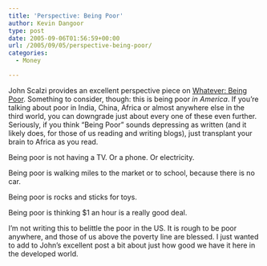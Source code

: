 ```yaml
---
title: 'Perspective: Being Poor'
author: Kevin Dangoor
type: post
date: 2005-09-06T01:56:59+00:00
url: /2005/09/05/perspective-being-poor/
categories:
  - Money

---
```

John Scalzi provides an excellent perspective piece on [Whatever: Being Poor][1]. Something to consider, though: this is being poor _in America_. If you&#8217;re talking about poor in India, China, Africa or almost anywhere else in the third world, you can downgrade just about every one of these even further. Seriously, if you think &#8220;Being Poor&#8221; sounds depressing as written (and it likely does, for those of us reading and writing blogs), just transplant your brain to Africa as you read.

Being poor is not having a TV. Or a phone. Or electricity.

Being poor is walking miles to the market or to school, because there is no car.

Being poor is rocks and sticks for toys.

Being poor is thinking $1 an hour is a really good deal.

I&#8217;m not writing this to belittle the poor in the US. It is rough to be poor anywhere, and those of us above the poverty line are blessed. I just wanted to add to John&#8217;s excellent post a bit about just how good we have it here in the developed world.

 [1]: http://www.scalzi.com/whatever/003704.html
